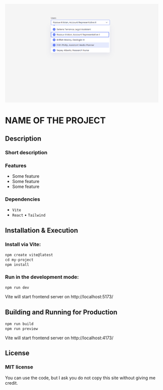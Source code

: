 ![MasterHead](./head.png)

# NAME OF THE PROJECT

## Description

### Short description

### Features

- Some feature
- Some feature
- Some feature

### Dependencies

- `Vite`
- `React` • `Tailwind`

## Installation & Execution

### Install via Vite:

    npm create vite@latest
    cd my-project
    npm install

### Run in the development mode:

    npm run dev

Vite will start frontend server on http://localhost:5173/

## Building and Running for Production

    npm run build
    npm run preview

Vite will start frontend server on http://localhost:4173/

## License

### MIT license

You can use the code, but I ask you do not copy this site without giving me credit.
